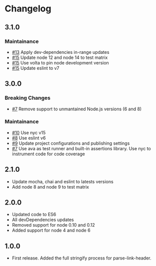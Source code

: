 # Changelog

## 3.1.0

### Maintainance
- [#13](https://github.com/jonathansamines/format-link-header/pull/13) Apply dev-dependencies in-range updates
- [#15](https://github.com/jonathansamines/format-link-header/pull/15) Update node 12 and node 14 to test matrix
- [#15](https://github.com/jonathansamines/format-link-header/pull/15) Use volta to pin node development version
- [#15](https://github.com/jonathansamines/format-link-header/pull/15) Update eslint to v7

## 3.0.0
### Breaking Changes
- [#7](https://github.com/jonathansamines/format-link-header/pull/7) Remove support to unmantained Node.js versions (6 and 8)

### Maintainance
- [#10](https://github.com/jonathansamines/format-link-header/pull/10) Use nyc v15
- [#8](https://github.com/jonathansamines/format-link-header/pull/8) Use eslint v6
- [#9](https://github.com/jonathansamines/format-link-header/pull/9) Update project configurations and publishing settings
- [#7](https://github.com/jonathansamines/format-link-header/pull/7) Use ava as test runner and built-in assertions library. Use nyc to instrument code for code coverage

## 2.1.0
- Update mocha, chai and eslint to latests versions
- Add node 8 and node 9 to test matrix

## 2.0.0
- Updated code to ES6
- All devDependencies updates
- Removed support for node 0.10 and 0.12
- Added support for node 4 and node 6

## 1.0.0
- First release. Added the full stringify process for parse-link-header.
